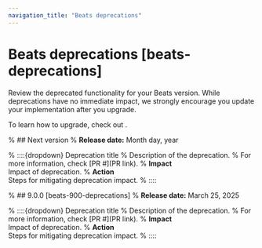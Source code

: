 ```yaml
---
navigation_title: "Beats deprecations"
---
```


# Beats deprecations [beats-deprecations]
Review the deprecated functionality for your Beats version. While deprecations have no immediate impact, we strongly encourage you update your implementation after you upgrade.

To learn how to upgrade, check out <uprade docs>.

% ## Next version
% **Release date:** Month day, year

% ::::{dropdown} Deprecation title
% Description of the deprecation.
% For more information, check [PR #](PR link).
% **Impact**<br> Impact of deprecation. 
% **Action**<br> Steps for mitigating deprecation impact.
% ::::

% ## 9.0.0 [beats-900-deprecations]
% **Release date:** March 25, 2025

% ::::{dropdown} Deprecation title
% Description of the deprecation.
% For more information, check [PR #](PR link).
% **Impact**<br> Impact of deprecation. 
% **Action**<br> Steps for mitigating deprecation impact.
% ::::